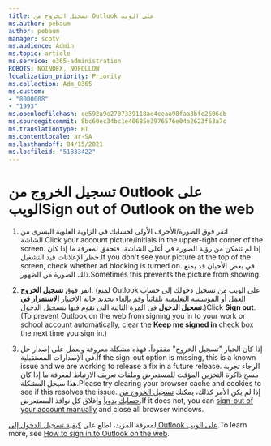 ```yaml
---
title: تسجيل الخروج من Outlook على الويب
ms.author: pebaum
author: pebaum
manager: scotv
ms.audience: Admin
ms.topic: article
ms.service: o365-administration
ROBOTS: NOINDEX, NOFOLLOW
localization_priority: Priority
ms.collection: Adm_O365
ms.custom:
- "8000008"
- "1993"
ms.openlocfilehash: ce592a9e2707339118ae4ceaa98faa3bfe2606cb
ms.sourcegitcommit: 8bc60ec34bc1e40685e3976576e04a2623f63a7c
ms.translationtype: HT
ms.contentlocale: ar-SA
ms.lasthandoff: 04/15/2021
ms.locfileid: "51833422"
---
```

# <a name="sign-out-of-outlook-on-the-web"></a><span data-ttu-id="55f07-102">تسجيل الخروج من Outlook على الويب</span><span class="sxs-lookup"><span data-stu-id="55f07-102">Sign out of Outlook on the web</span></span>

1. <span data-ttu-id="55f07-103">انقر فوق الصورة/الأحرف الأولى لحسابك في الزاوية العلوية اليسرى من الشاشة.</span><span class="sxs-lookup"><span data-stu-id="55f07-103">Click your account picture/initials in the upper-right corner of the screen.</span></span> <span data-ttu-id="55f07-104">إذا لم تتمكن من رؤية الصورة في أعلى الشاشة، فتحقق لمعرفة ما إذا كان حظر الإعلانات قيد التشغيل.</span><span class="sxs-lookup"><span data-stu-id="55f07-104">If you don't see your picture at the top of the screen, check whether ad blocking is turned on.</span></span> <span data-ttu-id="55f07-105">في بعض الأحيان قد يمنع ذلك الصورة من الظهور.</span><span class="sxs-lookup"><span data-stu-id="55f07-105">Sometimes this prevents the picture from showing.</span></span>

2. <span data-ttu-id="55f07-106">انقر فوق **تسجيل الخروج**. (لمنع Outlook على الويب من تسجيل دخولك إلى حساب العمل أو المؤسسة التعليمية تلقائياً وقم بإلغاء تحديد خانة الاختيار **الاستمرار في تسجيل الدخول** في المرة التالية التي تقوم فيها بتسجيل الدخول.)</span><span class="sxs-lookup"><span data-stu-id="55f07-106">Click **Sign out**. (To prevent Outlook on the web from signing you in to your work or school account automatically, clear the **Keep me signed in** check box the next time you sign in.)</span></span>

3. <span data-ttu-id="55f07-107">إذا كان الخيار "تسجيل الخروج" مفقوداً، فهذه مشكلة معروفة ونعمل على إصدار حل في الإصدارات المستقبلية.</span><span class="sxs-lookup"><span data-stu-id="55f07-107">If the sign-out option is missing, this is a known issue and we are working to release a fix in a future release.</span></span>  <span data-ttu-id="55f07-108">الرجاء تجربة مسح ذاكرة التخزين المؤقت للمستعرض وملفات تعريف الارتباط لمعرفة ما إذا كان هذا سيحل المشكلة.</span><span class="sxs-lookup"><span data-stu-id="55f07-108">Please try clearing your browser cache and cookies to see if this resolves the issue.</span></span>  <span data-ttu-id="55f07-109">إذا لم يكن الأمر كذلك، يمكنك [تسجيل الخروج من حسابك يدوياً](https://login.live.com/logout.srf) وإغلاق كل نوافذ المستعرض.</span><span class="sxs-lookup"><span data-stu-id="55f07-109">If it does not, you can [sign-out of your account manually](https://login.live.com/logout.srf) and close all browser windows.</span></span>

<span data-ttu-id="55f07-110">لمعرفة المزيد، اطلع على [كيفية تسجيل الدخول إلى Outlook على الويب](https://support.office.com/article/how-to-sign-in-to-outlook-on-the-web-763fab4d-0138-4814-b450-37fc286bcb79).</span><span class="sxs-lookup"><span data-stu-id="55f07-110">To learn more, see [How to sign in to Outlook on the web](https://support.office.com/article/how-to-sign-in-to-outlook-on-the-web-763fab4d-0138-4814-b450-37fc286bcb79).</span></span>
